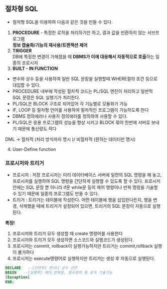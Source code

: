 ## 절차형 SQL  
- 절차형 SQL을 이용하여 다음과 같은 것을 만들 수 있다.   
1. **PROCEDURE** - 특정한 로직을 처리하기만 하고, 결과 값을 반환하지 않는 서브프로그램  
    **정보 캡슐화/기능의 재사용/트랜잭션 제어**  
2. **TRIGGER**  
    DB에 특정한 변경이 가해졌을 때 **DBMS가 이에 대응해서 자동적으로 호출**하는 일종의 프로시저  
3. **BUILT - IN FUNCTION**    

- 변수와 상수 등을 사용하여 일반 SQL 문장을 실행할때 WHERE절의 조건 등으로 대입할 수 있다.
- PROCEDURE 내부에 작성된 절차적 코드는 PL/SQL 엔진이 처리하고 일반적 SQL 문장은 SQL 실행기가 처리한다.
- PL/SQL은 BLOCK 구조로 되어있어 각 기능별로 모듈화가 가능
- IF, LOOP 등 절차형 언어를 사용하여 절차적인 프로그램이 가능하도록 한다
- DBMS 정의에러나 사용자 정의에러를 정의하여 사용할 수 있다.
- PL/SQL은 응용 프로그램의 성능을 향상 시키고 BLOCK 묶어 한번에 서버로 보내기 때문에 통신량도 적다

DML -> 절차적 (처리 방식까지 명시 )/ 비절차적 (원하는 데이터만 명시) 

4. User-Define function

### 프로시저와 트리거 
- 프로시저 : 저장 프로시저는 미리 데이터베이스 서버에 일련의 SQL 명령을 해 놓고, 프로시저를 실행하여 SQL 명령을 간단하게 실행할 수 있도록 할 수 있다. 
            프로시저 안에는 SQL 문장 뿐 아니라 if문 while문 등의 제어 명령이나 반복 명령을 기술할 수 있기 때문에 일종의 프로그램도 만들 수 있다.
- 트리거 : 트리거는 테이블에 작성한다. 어떤 테이블에 행을 삽입한다든지, 행을 변경, 삭제했을 때에 트리거가 설정되어 있으면, 트리거의 SQL 문장이 자동으로 실행 된다.

**특징!**
1. 프로시저와 트리거 모두 생성할 때 create 명령어를 사용한다
2. 프로시저와 트리거 모두 생성하면 소스코드와 실행코드가 생성된다.
3. 프로시저는 commit, rollback이 실행가능하지만 트리거는 commit,rollback 실행이 불가하다
4. 프로시저는 execute명령어로 실행하지만 트리거는 생성 후 자동으로 실행된다. 

```sql
DECLARE   --[선언부] 변서나 상수 선언 
BEGIN   --[실행부] 제어,반목분, 항수정의 등 로직 기술가능 
[Exception]
END; 
```
